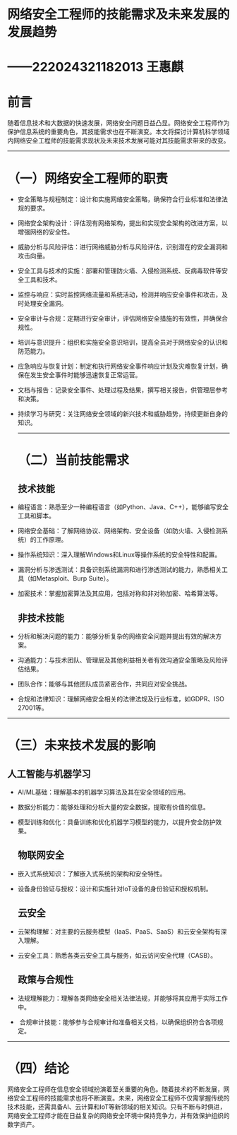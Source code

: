 # 网络安全工程师的技能需求及未来发展的发展趋势

# ——222024321182013 王惠麒

# 前言

随着信息技术和大数据的快速发展，网络安全问题日益凸显。网络安全工程师作为保护信息系统的重要角色，其技能需求也在不断演变。本文将探讨计算机科学领域内网络安全工程师的技能需求现状及未来技术发展可能对其技能需求带来的改变。

* * * 

# （一）网络安全工程师的职责

- 安全策略与规程制定：设计和实施网络安全策略，确保符合行业标准和法律法规的要求。

- 网络安全架构设计：评估现有网络架构，提出和实现安全架构的改进方案，以增强网络的安全性。

- 威胁分析与风险评估：进行网络威胁分析与风险评估，识别潜在的安全漏洞和攻击向量。

- 安全工具与技术的实施：部署和管理防火墙、入侵检测系统、反病毒软件等安全工具和技术。

- 监控与响应：实时监控网络流量和系统活动，检测并响应安全事件和攻击，及时处理安全漏洞。

- 安全审计与合规：定期进行安全审计，评估网络安全措施的有效性，并确保合规性。

- 培训与意识提升：组织和实施安全意识培训，提高全员对于网络安全的认识和防范能力。

- 应急响应与恢复计划：制定和执行网络安全事件响应计划及灾难恢复计划，确保在发生安全事件时能够迅速恢复正常运营。

- 文档与报告：记录安全事件、处理过程及结果，撰写相关报告，供管理层参考和决策。

- 持续学习与研究：关注网络安全领域的新兴技术和威胁趋势，持续更新自身的知识。
  
  ***
  
  # （二）当前技能需求
  
  ## 技术技能

- 编程语言：熟悉至少一种编程语言（如Python、Java、C++），能够编写安全工具和脚本。

- 网络安全基础：了解网络协议、网络架构、安全设备（如防火墙、入侵检测系统）的工作原理。

- 操作系统知识：深入理解Windows和Linux等操作系统的安全特性和配置。

- 漏洞分析与渗透测试：具备识别系统漏洞和进行渗透测试的能力，熟悉相关工具（如Metasploit、Burp Suite）。

- 加密技术：掌握加密算法及其应用，包括对称和非对称加密、哈希算法等。
  
  ## 非技术技能

- 分析和解决问题的能力：能够分析复杂的网络安全问题并提出有效的解决方案。

- 沟通能力：与技术团队、管理层及其他利益相关者有效沟通安全策略及风险评估结果。

- 团队合作：能够与其他团队成员紧密合作，共同应对安全挑战。

- 合规和法律知识：理解网络安全相关的法律法规及行业标准，如GDPR、ISO 27001等。

* * *

# （三）未来技术发展的影响

## 人工智能与机器学习

- AI/ML基础：理解基本的机器学习算法及其在安全领域的应用。

- 数据分析能力：能够处理和分析大量的安全数据，提取有价值的信息。

- 模型训练和优化：具备训练和优化机器学习模型的能力，以提升安全防护效果。
  
  ## 物联网安全

- 嵌入式系统知识：了解嵌入式系统的架构和安全特性。

- 设备身份验证与授权：设计和实施针对IoT设备的身份验证和授权机制。
  
  ## 云安全

- 云架构理解：对主要的云服务模型（IaaS、PaaS、SaaS）和云安全架构有深入理解。

- 云安全工具：熟悉各类云安全工具与服务，如云访问安全代理（CASB）。
  
  ## 政策与合规性

- 法规理解能力：理解各类网络安全相关法律法规，并能够将其应用于实际工作中。

-  合规审计技能：能够参与合规审计和准备相关文档，以确保组织符合各项规定。

* * *

# （四）结论

网络安全工程师在信息安全领域扮演着至关重要的角色。随着技术的不断发展，网络安全工程师的技能需求也将不断演变。未来，网络安全工程师不仅需掌握传统的技术技能，还需具备AI、云计算和IoT等新领域的相关知识。只有不断与时俱进，网络安全工程师才能在日益复杂的网络安全环境中保持竞争力，并有效保护组织的数字资产。

